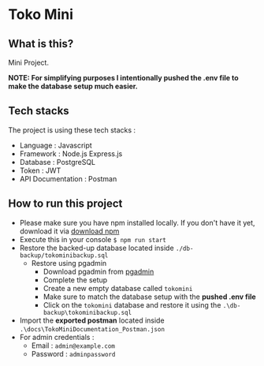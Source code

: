 # Toko Mini

## What is this?
Mini Project.

**NOTE: For simplifying purposes I intentionally pushed the .env file to make the database setup much easier.**

## Tech stacks

The project is using these tech stacks : 
- Language : Javascript
- Framework : Node.js Express.js
- Database : PostgreSQL
- Token : JWT
- API Documentation : Postman

## How to run this project

- Please make sure you have npm installed locally. If you don't have it yet, download it via [download npm](https://nodejs.org/en/download)
- Execute this in your console ```$ npm run start```
- Restore the backed-up database located inside `./db-backup/tokominibackup.sql`
  - Restore using pgadmin
    - Download pgadmin from [pgadmin](https://www.pgadmin.org/download/)
    - Complete the setup
    - Create a new empty database called `tokomini`
    - Make sure to match the database setup with the **pushed .env file**
    - Click on the `tokomini` database and restore it using the `.\db-backup\tokominibackup.sql`
- Import the **exported postman** located inside `.\docs\TokoMiniDocumentation_Postman.json`
- For admin credentials :
  - Email : `admin@example.com`
  - Password : `adminpassword`
